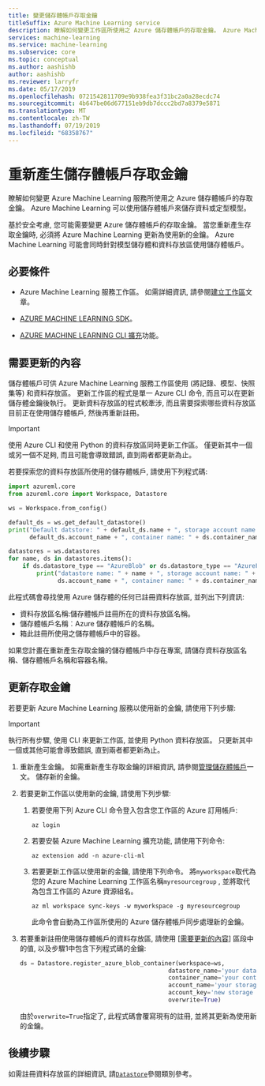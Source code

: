 ```yaml
---
title: 變更儲存體帳戶存取金鑰
titleSuffix: Azure Machine Learning service
description: 瞭解如何變更工作區所使用之 Azure 儲存體帳戶的存取金鑰。 Azure Machine Learning 服務會使用 Azure 儲存體帳戶來儲存資料和模型。 當您重新產生儲存體帳戶的存取金鑰時, 您必須將 Azure Machine Learning 服務更新為使用新的金鑰。
services: machine-learning
ms.service: machine-learning
ms.subservice: core
ms.topic: conceptual
ms.author: aashishb
author: aashishb
ms.reviewer: larryfr
ms.date: 05/17/2019
ms.openlocfilehash: 0721542811709e9b938fea3f31bc2a0a28ecdc74
ms.sourcegitcommit: 4b647be06d677151eb9db7dccc2bd7a8379e5871
ms.translationtype: MT
ms.contentlocale: zh-TW
ms.lasthandoff: 07/19/2019
ms.locfileid: "68358767"
---
```

# <a name="regenerate-storage-account-access-keys"></a>重新產生儲存體帳戶存取金鑰

瞭解如何變更 Azure Machine Learning 服務所使用之 Azure 儲存體帳戶的存取金鑰。 Azure Machine Learning 可以使用儲存體帳戶來儲存資料或定型模型。

基於安全考慮, 您可能需要變更 Azure 儲存體帳戶的存取金鑰。 當您重新產生存取金鑰時, 必須將 Azure Machine Learning 更新為使用新的金鑰。 Azure Machine Learning 可能會同時針對模型儲存體和資料存放區使用儲存體帳戶。

## <a name="prerequisites"></a>必要條件

* Azure Machine Learning 服務工作區。 如需詳細資訊, 請參閱[建立工作區](setup-create-workspace.md)文章。

* [AZURE MACHINE LEARNING SDK](https://docs.microsoft.com/python/api/overview/azure/ml/install?view=azure-ml-py)。

* [AZURE MACHINE LEARNING CLI 擴充](reference-azure-machine-learning-cli.md)功能。

<a id="whattoupdate"></a> 

## <a name="what-needs-to-be-updated"></a>需要更新的內容

儲存體帳戶可供 Azure Machine Learning 服務工作區使用 (將記錄、模型、快照集等) 和資料存放區。 更新工作區的程式是單一 Azure CLI 命令, 而且可以在更新儲存體金鑰後執行。 更新資料存放區的程式較牽涉, 而且需要探索哪些資料存放區目前正在使用儲存體帳戶, 然後再重新註冊。

> [!IMPORTANT]
> 使用 Azure CLI 和使用 Python 的資料存放區同時更新工作區。 僅更新其中一個或另一個不足夠, 而且可能會導致錯誤, 直到兩者都更新為止。

若要探索您的資料存放區所使用的儲存體帳戶, 請使用下列程式碼:

```python
import azureml.core
from azureml.core import Workspace, Datastore

ws = Workspace.from_config()

default_ds = ws.get_default_datastore()
print("Default datstore: " + default_ds.name + ", storage account name: " +
      default_ds.account_name + ", container name: " + ds.container_name)

datastores = ws.datastores
for name, ds in datastores.items():
    if ds.datastore_type == "AzureBlob" or ds.datastore_type == "AzureFile":
        print("datastore name: " + name + ", storage account name: " +
              ds.account_name + ", container name: " + ds.container_name)
```

此程式碼會尋找使用 Azure 儲存體的任何已註冊資料存放區, 並列出下列資訊:

* 資料存放區名稱:儲存體帳戶註冊所在的資料存放區名稱。
* 儲存體帳戶名稱︰Azure 儲存體帳戶的名稱。
* 箱此註冊所使用之儲存體帳戶中的容器。

如果您計畫在重新產生存取金鑰的儲存體帳戶中存在專案, 請儲存資料存放區名稱、儲存體帳戶名稱和容器名稱。

## <a name="update-the-access-key"></a>更新存取金鑰

若要更新 Azure Machine Learning 服務以使用新的金鑰, 請使用下列步驟:

> [!IMPORTANT]
> 執行所有步驟, 使用 CLI 來更新工作區, 並使用 Python 資料存放區。 只更新其中一個或其他可能會導致錯誤, 直到兩者都更新為止。

1. 重新產生金鑰。 如需重新產生存取金鑰的詳細資訊, 請參閱[管理儲存體帳戶](/azure/storage/common/storage-account-manage#access-keys)一文。 儲存新的金鑰。

1. 若要更新工作區以使用新的金鑰, 請使用下列步驟:

    1. 若要使用下列 Azure CLI 命令登入包含您工作區的 Azure 訂用帳戶:

        ```azurecli-interactive
        az login
        ```

    1. 若要安裝 Azure Machine Learning 擴充功能, 請使用下列命令:

        ```azurecli-interactive
        az extension add -n azure-cli-ml 
        ```

    1. 若要更新工作區以使用新的金鑰, 請使用下列命令。 將`myworkspace`取代為您的 Azure Machine Learning 工作區名稱`myresourcegroup` , 並將取代為包含工作區的 Azure 資源組名。

        ```azurecli-interactive
        az ml workspace sync-keys -w myworkspace -g myresourcegroup
        ```

        此命令會自動為工作區所使用的 Azure 儲存體帳戶同步處理新的金鑰。

1. 若要重新註冊使用儲存體帳戶的資料存放區, 請使用 [[需要更新的內容](#whattoupdate)] 區段中的值, 以及步驟1中包含下列程式碼的金鑰:

    ```python
    ds = Datastore.register_azure_blob_container(workspace=ws, 
                                              datastore_name='your datastore name', 
                                              container_name='your container name',
                                              account_name='your storage account name', 
                                              account_key='new storage account key',
                                              overwrite=True)
    ```

    由於`overwrite=True`指定了, 此程式碼會覆寫現有的註冊, 並將其更新為使用新的金鑰。

## <a name="next-steps"></a>後續步驟

如需註冊資料存放區的詳細資訊, 請[`Datastore`](https://docs.microsoft.com/python/api/azureml-core/azureml.core.datastore(class)?view=azure-ml-py)參閱類別參考。
